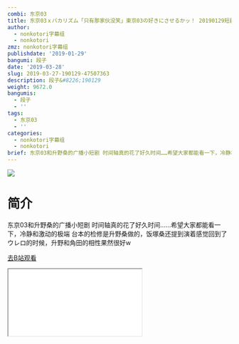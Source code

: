 ```yaml
---
combi: 东京03
title: 东京03ｘバカリズム「只有那家伙没笑」東京03の好きにさせるかッ！ 20190129短剧cut
author:
  - nonkotori字幕组
  - nonkotori
zmz: nonkotori字幕组
publishdate: '2019-01-29'
bangumi: 段子
date: '2019-03-28'
slug: 2019-03-27-190129-47507363
description: 段子&#8226;190129
weight: 9672.0
bangumis:
  - 段子
  - ''
tags:
  - 东京03
  - ''
categories:
  - nonkotori字幕组
  - nonkotori
brief: 东京03和升野桑的广播小短剧 时间轴真的花了好久时间……希望大家都能看一下，冷静和激动的极端 台本的检修是升野桑做的，饭塚桑还提到演着感觉回到了ウレロ的时候，升野和角田的相性果然很好w
---
```

![](https://i.imgur.com/4jCqb6R.jpg)
# 简介  
东京03和升野桑的广播小短剧
时间轴真的花了好久时间……希望大家都能看一下，冷静和激动的极端
台本的检修是升野桑做的，饭塚桑还提到演着感觉回到了ウレロ的时候，升野和角田的相性果然很好w  

[去B站观看](https://www.bilibili.com/video/av47507363/)
<div class ="resp-container"><iframe class="testiframe" src="//player.bilibili.com/player.html?aid=47507363"", scrolling="no", allowfullscreen="true" > </iframe></div> 

